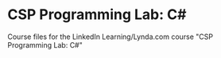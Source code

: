# CSP Programming Lab: C#
Course files for the LinkedIn Learning/Lynda.com course "CSP Programming Lab: C#"
